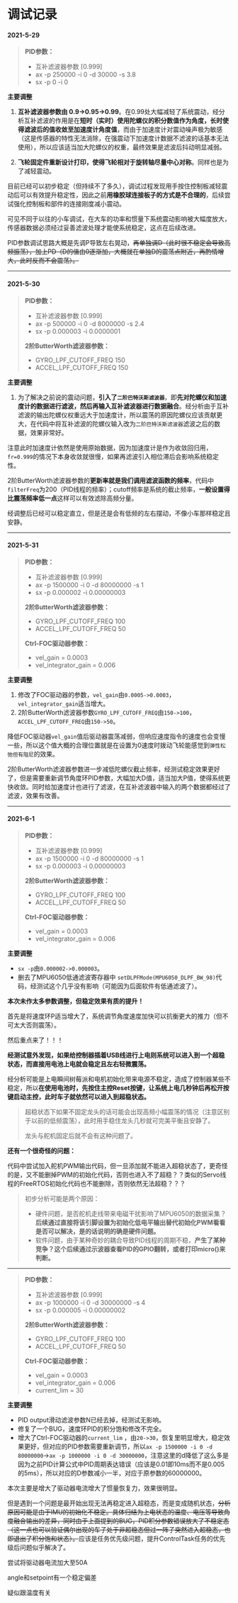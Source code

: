 # 调试记录
#### 2021-5-29  

> **PID参数：**
>
> * 互补滤波器参数 [0.999]  
> * ax -p 250000 -i 0 -d 30000 -s 3.8  
> * sx -p 0 -i 0

**主要调整**

1. **互补滤波器参数由 0.9->0.95->0.99**。在0.99处大幅减轻了系统震动，经分析互补滤波的作用是在**短时（实时）使用陀螺仪的积分数值作为角度，长时使得滤波后的值收敛至加速度计角度值**，而由于加速度计对震动噪声极为敏感（这是传感器的特性无法消除，在强震动下加速度计数据不滤波的话基本无法使用），所以应该适当加大陀螺仪的权重，最终效果是滤波后抖动明显减弱。

2. **飞轮固定件重新设计打印，使得飞轮相对于旋转轴尽量中心对称**。同样也是为了减轻震动。

目前已经可以初步稳定（但持续不了多久），调试过程发现用手按住控制板减轻震动后可以有效提升稳定性，因此之前**用橡胶球连接板子的方式是不合理的**，后续尝试强化控制板和部件的连接刚度减小震动。

可见不同于以往的小车调试，在大车的功率和惯量下系统震动影响被大幅度放大，传感器数据必须经过妥善滤波处理才能使系统稳定，这点在后续改进。

PID参数调试思路大概是先调P导致左右晃动，~~再单独调D（此时很不稳定会导致高频振荡），加上PD（D的值由0逐渐加，大概就在单独D的震荡点附近，再酌情增大，此时反而不会震荡）。~~

---

#### 2021-5-30

> **PID参数：**
>
> * 互补滤波器参数 [0.999]  
> * ax -p 500000 -i 0 -d 8000000 -s 2.4
> * sx -p 0.000003  -i 0.0000001
>
> **2阶ButterWorth滤波器参数：**
>
> * GYRO_LPF_CUTOFF_FREQ    150
> *  ACCEL_LPF_CUTOFF_FREQ    150

**主要调整**

1. 为了解决之前说的震动问题，**引入了`二阶巴特沃斯滤波器`**，即**先对陀螺仪和加速度计的数据进行滤波，然后再输入互补滤波器进行数据融合**。经分析由于互补滤波的输出陀螺仪权重远大于加速度计，所以震荡的原因陀螺仪应该贡献更大，在代码中将互补滤波的陀螺仪输入改为`二阶巴特沃斯滤波器`滤波之后的数据，效果非常好。

注意此时加速度计依然是使用原始数据，因为加速度计是作为收敛回归用，`fr=0.999`的情况下本身收敛就很慢，如果再滤波引入相位滞后会影响系统稳定性。

2阶ButterWorth滤波器参数的**更新率就是我们调用滤波函数的频率**，代码中`filterFreq`为200（PID线程的频率）；cutoff频率是系统的截止频率，**一般设置得比震荡频率低一点**这样可以有效滤除高频分量。

经调整后已经可以稳定直立，但是还是会有低频的左右摆动，不像小车那样稳定且安静。


---

#### 2021-5-31

> **PID参数：**
>
> * 互补滤波器参数 [0.999]  
> * ax -p 1500000 -i 0 -d 80000000 -s 1
> * sx -p 0.000002  -i 0.00000003 
>
> **2阶ButterWorth滤波器参数：**
>
> * GYRO_LPF_CUTOFF_FREQ    100
> *  ACCEL_LPF_CUTOFF_FREQ    50
>
> **Ctrl-FOC驱动器参数：**
>
> * vel_gain = 0.0003 
> * vel_integrator_gain = 0.006 

**主要调整**

1. 修改了FOC驱动器的参数，`vel_gain`由`0.0005->0.0003`，`vel_integrator_gain`适当增大。
2.  2阶ButterWorth滤波器参数`GYRO_LPF_CUTOFF_FREQ`由`150->100`，`ACCEL_LPF_CUTOFF_FREQ`由`150->50`。

降低FOC驱动器`vel_gain`值后驱动器震荡减弱，但响应速度指令的速度也会变慢一些，所以这个值大概的合理位置就是在设置为0速度时拨动飞轮能感觉到`弹性松弛但有阻尼`的效果。

2阶ButterWorth滤波器参数进一步减低陀螺仪截止频率，经测试稳定效果更好了，但是需要重新调节角度环PID参数，大幅加大D值，适当加大P值，使得系统更快收敛。同时给加速度计也进行了滤波，在互补滤波器中输入的两个数据都经过了滤波，效果有改善。


---

#### 2021-6-1

> **PID参数：**
>
> * 互补滤波器参数 [0.999]  
> * ax -p 1500000 -i 0 -d 80000000 -s 1
> * sx -p 0.000003  -i 0.00000003 
>
> **2阶ButterWorth滤波器参数：**
>
> * GYRO_LPF_CUTOFF_FREQ    100
> * ACCEL_LPF_CUTOFF_FREQ    50
>
> **Ctrl-FOC驱动器参数：**
>
> * vel_gain = 0.0003 
> * vel_integrator_gain = 0.006 

**主要调整**

* `sx -p`由`0.000002->0.000003`。
* 删去了MPU6050低通滤波寄存器中 `setDLPFMode(MPU6050_DLPF_BW_98)`代码，经测试这个几乎没有影响（可能因为后面软件有低通滤波了）。

**本次未作太多参数调整，但稳定效果有质的提升！**

首先是将速度环P适当增大了，系统调节角度速度加快可以抗衡更大的推力（但不可太大否则震荡）。

然后重点来了！！！

**经测试意外发现，如果给控制器插着USB线进行上电则系统可以进入到一个超稳状态，而直接用电池上电就会稳定且左右轻微震荡。**

经分析可能是上电瞬间树莓派和电机初始化带来电源不稳定，造成了控制器某些不稳定，所以**在使用电池时，先按住主控Reset按键，让系统上电几秒钟后再松开按键启动主控，此时车子就依然可以进入到超稳状态。**

> 超稳状态下如果不固定龙头的话可能会出现高频小幅震荡的情况（注意区别于以前的低频震荡），此时用手稳住龙头几秒就可完美平衡且安静了。
>
> 龙头与舵机固定后就不会有这种问题了。

**还有一个很奇怪的问题：**

代码中尝试加入舵机PWM输出代码，但一旦添加就不能进入超稳状态了，更奇怪的是，又不能删掉PWM的初始化代码，否则也进入不了超稳？？类似的Servo线程的FreeRTOS初始化代码也不能删除，否则依然无法超稳？？？ 

> 初步分析可能是两个原因：
>
> * 硬件问题，是否舵机走线带来电磁干扰影响了MPU6050的数据采集？**后续通过直接将该引脚设置为初始化低电平输出替代初始化PWM看看是否可以解决，是的话说明的确是硬件问题。**
> * 软件问题，由于某种奇妙的耦合导致PID线程的周期不稳，**产生了某种竞争？这个后续通过示波器查看PID的GPIO翻转，或者打印micro()来判断。**

---

> **PID参数：**
>
> * 互补滤波器参数 [0.999]  
> * ax -p 1000000 -i 0 -d 30000000 -s 4
> * sx -p 0.000005  -i 0.00000002 
>
> **2阶ButterWorth滤波器参数：**
>
> * GYRO_LPF_CUTOFF_FREQ    100
> * ACCEL_LPF_CUTOFF_FREQ    50
>
> **Ctrl-FOC驱动器参数：**
>
> * vel_gain = 0.0003 
> * vel_integrator_gain = 0.006 
> * current_lim = 30

**主要调整**

* PID output滑动滤波参数N已经去掉，经测试无影响。
* 修复了一个BUG，速度环PID的积分饱和修改不完全。
* 增大了Ctrl-FOC驱动器的`current_lim` ，由`20->30`，恢复里明显增大，稳定效果更好，但对应的PID参数需要重新调节，所以`ax -p 1500000 -i 0 -d 80000000`->`ax -p 1000000 -i 0 -d 30000000`，注意这里的d降低了这么多是因为之前PID计算公式中PID周期表达错误（应该是0.01即10ms而不是0.005的5ms），所以对应的D参数减小一半，对应于原参数的60000000。

本次主要是增大了驱动器电流增大了惯量恢复力，效果很明显。

但是遇到一个问题是最开始出现无法再稳定进入超稳态，而是变成随机状态，~~分析原因可能是由于IMU的初始化不稳定。具体归结为上电状态的温度、电压等导致角度融合输出的差异，同时由于上面提到的BUG，PID积分参数错误放大了不稳定态（这一点也可以验证偶尔出现的车子处于非超稳态但过一阵子突然进入超稳态，也即退出了积分饱和状态）。~~应该是任务优先级问题，提升ControlTask任务的优先级后问题似乎解决了。





尝试将驱动器电流加大至50A

angle和setpoint有一个稳定偏差

疑似跟温度有关

